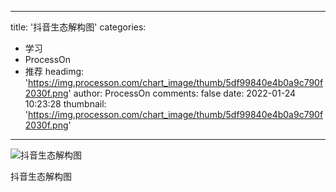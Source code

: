 
---
title: '抖音生态解构图'
categories: 
 - 学习
 - ProcessOn
 - 推荐
headimg: 'https://img.processon.com/chart_image/thumb/5df99840e4b0a9c790f2030f.png'
author: ProcessOn
comments: false
date: 2022-01-24 10:23:28
thumbnail: 'https://img.processon.com/chart_image/thumb/5df99840e4b0a9c790f2030f.png'
---

<div>   
<img class="thumb" alt="抖音生态解构图" src="https://img.processon.com/chart_image/thumb/5df99840e4b0a9c790f2030f.png" referrerpolicy="no-referrer">
<p>抖音生态解构图</p>  
</div>
            